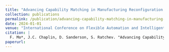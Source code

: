 ```yaml
---
title: "Advancing Capability Matching in Manufacturing Reconfiguration with Large Language Models"
collection: publications
permalink: /publication/advancing-capability-matching-in-manufacturing-reconfiguration-with-large-langua
date: 2024-01-01
venue: "International Conference on Flexible Automation and Intelligent Manufacturing (FAIM 2024)"
citation: |
  F. Mo*, J.C. Chaplin, D. Sanderson, S. Ratchev. "Advancing Capability Matching in Manufacturing Reconfiguration with Large Language Models". 2024 International Conference on Flexible Automation and Intelligent Manufacturing.
paperurl:
---
```

